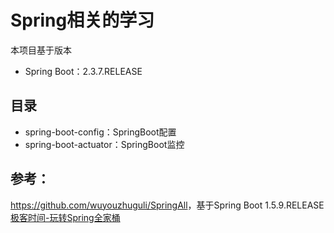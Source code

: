 # Spring相关的学习

本项目基于版本
* Spring Boot：2.3.7.RELEASE

## 目录
* spring-boot-config：SpringBoot配置
* spring-boot-actuator：SpringBoot监控

## 参考：
<https://github.com/wuyouzhuguli/SpringAll>，基于Spring Boot 1.5.9.RELEASE  
[极客时间-玩转Spring全家桶](https://time.geekbang.org/course/intro/100023501)